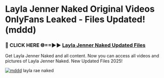 # Layla Jenner Naked Original Videos 0nlyFans Leaked - Files Updated! (mddd)

<h3>🔴 CLICK HERE 🌐==►► <a href="https://tinyurl.com/yckcrads" rel="nofollow">Layla Jenner Naked Updated Files</a></h3>

Get Layla Jenner Naked and all content. Now you can access all videos and pictures of Layla Jenner Naked. New Updated Files 2025!

[![mddd](https://i.imgur.com/hpKpOFt.gif)](https://tinyurl.com/yckcrads)
layla rae naked